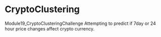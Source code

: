 # CryptoClustering
Module19_CryptoClusteringChallenge
Attempting to predict if 7day or 24 hour price changes affect crypto currency.
